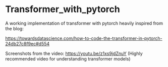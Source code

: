 # Transformer_with_pytorch
A working implementation of transformer with pytorch heavily inspired from the blog:

https://towardsdatascience.com/how-to-code-the-transformer-in-pytorch-24db27c8f9ec#d554

Screenshots from the video:
https://youtu.be/z1xs9jdZnuY (Highly recommended video for understanding transformer models)
